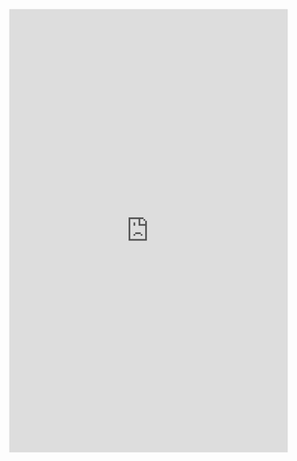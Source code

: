 <iframe class="repl" width="100%" height="800px" frameborder="0" src="https://repl.it/@azablan/reverseHipsterfy?lite=true"></iframe>
